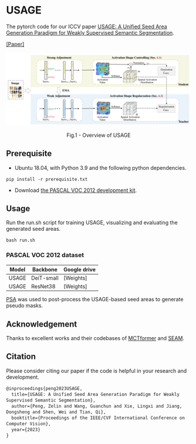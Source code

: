 # USAGE
The pytorch code for our ICCV paper [USAGE: A Unified Seed Area Generation Paradigm for Weakly Supervised Semantic Segmentation](https://arxiv.org/abs/2303.07806).

[[Paper]](https://arxiv.org/abs/2303.07806)
<p align="center">
  <img src="USAGE.png" width="720" title="Overview of USAGE" >
</p>
<p align = "center">
Fig.1 - Overview of USAGE
</p>



## Prerequisite
- Ubuntu 18.04, with Python 3.9 and the following python dependencies.
```
pip install -r prerequisite.txt
```
- Download [the PASCAL VOC 2012 development kit](http://host.robots.ox.ac.uk/pascal/VOC/voc2012).

## Usage
Run the run.sh script for training USAGE, visualizing and evaluating the generated seed areas. 
```
bash run.sh
```
### PASCAL VOC 2012 dataset

| Model        | Backbone   | Google drive |
|--------------|------------|--------------|
| USAGE | DeiT-small  | [Weights] |
| USAGE | ResNet38    | [Weights] |

[PSA](https://github.com/jiwoon-ahn/psa) was used to post-process the USAGE-based seed areas to generate pseudo masks.

## Acknowledgement
Thanks to excellent works and their codebases of [MCTformer](https://github.com/xulianuwa/MCTformer) and [SEAM](https://github.com/YudeWang/SEAM). 

## Citation
Please consider citing our paper if the code is helpful in your research and development.
```
@inproceedings{peng2023USAGE,
  title={USAGE: A Unified Seed Area Generation Paradigm for Weakly Supervised Semantic Segmentation},
  author={Peng, Zelin and Wang, Guanchun and Xie, Lingxi and Jiang, Dongsheng and Shen, Wei and Tian, Qi},
  booktitle={Proceedings of the IEEE/CVF International Conference on Computer Vision},
  year={2023}
}
```
